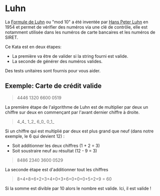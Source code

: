 Luhn
====

La [Formule de Luhn](wikipedia-fr) ou "mod 10" a été inventée par [Hans Peter Luhn](wikipedia-author-fr) en 1954 et permet de vérifier des numéros via une clé de contrôle, elle est notamment utilisée dans les numéros de carte bancaires et les numéros de SIRET. 

Ce Kata est en deux étapes:
- La première va être de valider si la string fourni est valide.
- La seconde de générer des numéros valides.

Des tests unitaires sont fournis pour vous aider.

## Exemple: Carte de crédit valide

> 4446 1320 6600 0519

La première étape de l'algorithme de Luhn est de multiplier par deux un chiffre sur deux en commençant par l'avant dernier chiffre à droite.

> 4_4_ 1_2_ 6_0_ 0_1_

Si un chiffre qui est multiplié par deux est plus grand que neuf (dans notre exemple, le 6 qui devient 12) :
- Soit additionner les deux chiffres (1 + 2 = 3)
- Soit soustraire neuf au résultat (12 - 9 = 3)

> 8486 2340 3600 0529

La seconde étape est d'additionner tout les chiffres 

> 8+4+8+6+2+3+4+0+3+6+0+0+0+5+2+9 = 60

Si la somme est divible par 10 alors le nombre est valide. Ici, il est valide !



[wikipedia-fr]: https://fr.wikipedia.org/wiki/Formule_de_Luhn
[wikipedia-author-fr]: https://fr.wikipedia.org/wiki/Hans_Peter_Luhn